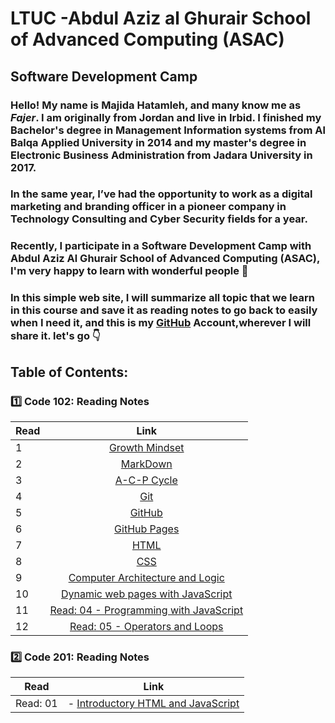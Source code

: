 # LTUC -Abdul Aziz al Ghurair School of Advanced Computing (ASAC)
## Software Development Camp

### **Hello!** My name is **Majida Hatamleh**, and many know me as *Fajer*. I am originally from Jordan and live in Irbid. I finished my Bachelor's degree in Management Information systems from Al Balqa Applied University in 2014 and my master's degree in Electronic Business Administration from Jadara University in 2017.

### In the same year, I’ve had the opportunity to work as a **digital marketing and branding officer** in a pioneer company in Technology Consulting and  Cyber Security fields for a year.

### Recently, I participate in a __Software Development Camp__ with __Abdul Aziz Al Ghurair School of Advanced Computing (ASAC)__, I'm very happy to learn with wonderful people :purple_heart:
  
### In this simple web site, I will summarize all topic that we learn in this course and save it as reading notes to go back to easily when I need it, and this is my [GitHub](https://github.com/majida-hatamleh) Account,wherever I will share it. let's go :point_down: 


## Table of Contents:

 ### :one: Code 102: Reading Notes

Read       | Link     
 ------------- |:-------------:
1    | [Growth Mindset](https://github.com/majida-hatamleh/reading-notes/blob/main/Growth_Mindset)
2    | [MarkDown](https://github.com/majida-hatamleh/reading-notes/blob/main/markdown.md) 
3    | [A-C-P Cycle](https://github.com/majida-hatamleh/reading-notes/blob/main/acp.md)
4    | [Git](https://github.com/majida-hatamleh/reading-notes/blob/main/git.md)
5    | [GitHub](https://github.com/majida-hatamleh/reading-notes/blob/main/github.md)
6    | [GitHub Pages](https://github.com/majida-hatamleh/reading-notes/blob/main/github_pages.md)
7    | [HTML ](https://github.com/majida-hatamleh/reading-notes/blob/main/HTML5_Layout_and_Extra_Markup)|
8    | [ CSS ](https://github.com/majida-hatamleh/reading-notes/blob/main/HTML_and_CSS)
9    | [Computer Architecture and Logic](https://github.com/majida-hatamleh/reading-notes/blob/main/computers)
10   | [Dynamic web pages with JavaScript ](https://github.com/majida-hatamleh/reading-notes/blob/main/java_script)
11    | [Read: 04 - Programming with JavaScript](https://github.com/majida-hatamleh/reading-notes/blob/main/programming)
12   | [Read: 05 - Operators and Loops ](https://github.com/majida-hatamleh/reading-notes/blob/main/operators.md)


 ### :two: Code 201: Reading Notes
Read       | Link     
 ------------- |:-------------:
  Read: 01| - [Introductory HTML and JavaScript](https://github.com/majida-hatamleh/reading-notes/blob/main/Growth_Mindset)
 








